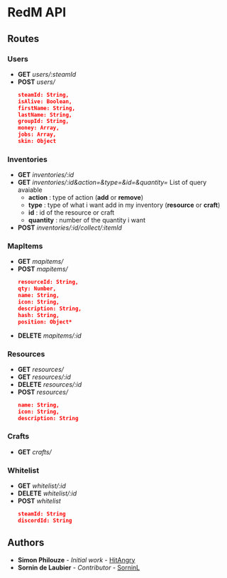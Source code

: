 # RedM API

## Routes
### Users
- **GET** _users/:steamId_
- **POST** _users/_ 
  ```json
  steamId: String,
  isAlive: Boolean,
  firstName: String,
  lastName: String,
  groupId: String,
  money: Array,
  jobs: Array,
  skin: Object
  ```
### Inventories
- **GET** _inventories/:id_
- **GET** _inventories/:id&action=&type=&id=&quantity=_
  List of query avaiable
  - **action** : type of action (**add** or **remove**)
  - **type** : type of what i want add in my inventory (**resource** or **craft**)
  - **id** : id of the resource or craft
  - **quantity** : number of the quantity i want
- **POST** _inventories/:id/collect/:itemId_

### MapItems
- **GET** _mapitems/_
- **POST** _mapitems/_
    ```json
    resourceId: String,
    qty: Number,
    name: String,
    icon: String,
    description: String, 
    hash: String, 
    position: Object*
    ```
- **DELETE** _mapitems/:id_

### Resources
- **GET** _resources/_
- **GET** _resources/:id_
- **DELETE** _resources/:id_
- **POST** _resources/_
    ```json
    name: String,
    icon: String,
    description: String
    ```

### Crafts
- **GET** _crafts/_

### Whitelist
 - **GET** _whitelist/:id_
 - **DELETE** _whitelist/:id_
 - **POST** _whitelist_
    ```json
    steamId: String
    discordId: String
    ```
## Authors
* **Simon Philouze** - *Initial work* - [HitAngry](https://github.com/HitAngry)
* **Sornin de Laubier** - *Contributor* - [SorninL](https://github.com/SorninL)
